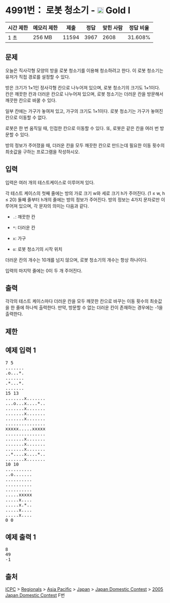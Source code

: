 # 4991번： 로봇 청소기 - <img src="https://static.solved.ac/tier_small/15.svg" style="height:20px" /> Gold I



| 시간 제한 | 메모리 제한 | 제출 | 정답 | 맞힌 사람 | 정답 비율 |
| --- | --- | --- | --- | --- | --- |
| 1 초 | 256 MB | 11594 | 3967 | 2608 | 31.608% |
## 문제

오늘은 직사각형 모양의 방을 로봇 청소기를 이용해 청소하려고 한다. 이 로봇 청소기는 유저가 직접 경로를 설정할 수 있다.

방은 크기가 1×1인 정사각형 칸으로 나누어져 있으며, 로봇 청소기의 크기도 1×1이다. 칸은 깨끗한 칸과 더러운 칸으로 나누어져 있으며, 로봇 청소기는 더러운 칸을 방문해서 깨끗한 칸으로 바꿀 수 있다.

일부 칸에는 가구가 놓여져 있고, 가구의 크기도 1×1이다. 로봇 청소기는 가구가 놓여진 칸으로 이동할 수 없다. 

로봇은 한 번 움직일 때, 인접한 칸으로 이동할 수 있다. 또, 로봇은 같은 칸을 여러 번 방문할 수 있다.

방의 정보가 주어졌을 때, 더러운 칸을 모두 깨끗한 칸으로 만드는데 필요한 이동 횟수의 최솟값을 구하는 프로그램을 작성하시오.

## 입력

입력은 여러 개의 테스트케이스로 이루어져 있다.

각 테스트 케이스의 첫째 줄에는 방의 가로 크기 w와 세로 크기 h가 주어진다. (1 ≤ w, h ≤ 20) 둘째 줄부터 h개의 줄에는 방의 정보가 주어진다. 방의 정보는 4가지 문자로만 이루어져 있으며, 각 문자의 의미는 다음과 같다.

- <code>.</code>: 깨끗한 칸

- <code>*</code>: 더러운 칸

- <code>x</code>: 가구

- <code>o</code>: 로봇 청소기의 시작 위치

더러운 칸의 개수는 10개를 넘지 않으며, 로봇 청소기의 개수는 항상 하나이다.

입력의 마지막 줄에는 0이 두 개 주어진다.

## 출력

각각의 테스트 케이스마다 더러운 칸을 모두 깨끗한 칸으로 바꾸는 이동 횟수의 최솟값을 한 줄에 하나씩 출력한다. 만약, 방문할 수 없는 더러운 칸이 존재하는 경우에는 -1을 출력한다.

## 제한

## 예제 입력 1

<pre>7 5
.......
.o...*.
.......
.*...*.
.......
15 13
.......x.......
...o...x....*..
.......x.......
.......x.......
.......x.......
...............
xxxxx.....xxxxx
...............
.......x.......
.......x.......
.......x.......
..*....x....*..
.......x.......
10 10
..........
..o.......
..........
..........
..........
.....xxxxx
.....x....
.....x.*..
.....x....
.....x....
0 0
</pre>
## 예제 출력 1

<pre>8
49
-1
</pre>
## 출처

[ICPC](/category/1) > [Regionals](/category/7) > [Asia Pacific](/category/42) > [Japan](/category/43) > [Japan Domestic Contest](/category/44) > [2005 Japan Domestic Contest](/category/detail/207) F번